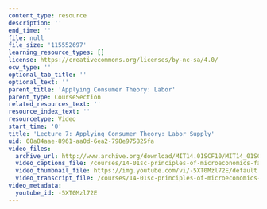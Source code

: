 ```yaml
---
content_type: resource
description: ''
end_time: ''
file: null
file_size: '115552697'
learning_resource_types: []
license: https://creativecommons.org/licenses/by-nc-sa/4.0/
ocw_type: ''
optional_tab_title: ''
optional_text: ''
parent_title: 'Applying Consumer Theory: Labor'
parent_type: CourseSection
related_resources_text: ''
resource_index_text: ''
resourcetype: Video
start_time: '0'
title: 'Lecture 7: Applying Consumer Theory: Labor Supply'
uid: 08a84aae-8961-aa0d-6ea2-798e975825fa
video_files:
  archive_url: http://www.archive.org/download/MIT14.01SCF10/MIT14_01SCF10_lec07_300k.mp4
  video_captions_file: /courses/14-01sc-principles-of-microeconomics-fall-2011/ab359177caf653e99b755220c53039d8_-5XT0Mzl72E.vtt
  video_thumbnail_file: https://img.youtube.com/vi/-5XT0Mzl72E/default.jpg
  video_transcript_file: /courses/14-01sc-principles-of-microeconomics-fall-2011/3b3bb97a86c9282b2ade1ce8eb19c529_-5XT0Mzl72E.pdf
video_metadata:
  youtube_id: -5XT0Mzl72E
---
```

